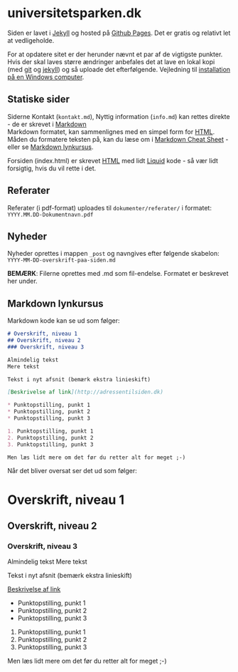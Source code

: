# universitetsparken.dk
Siden er lavet i [Jekyll](http://jekyllrb.com/) og hosted på [Github Pages](https://pages.github.com/). Det er gratis og relativt let at vedligeholde.

For at opdatere sitet er der herunder nævnt et par af de vigtigste punkter. Hvis der skal laves større ændringer anbefales det at lave en lokal kopi (med [git](https://git-scm.com/) og [jekyll](http://jekyllrb.com/)) og så uploade det efterfølgende. Vejledning til [installation på en Windows computer](https://labs.sverrirs.com/jekyll/).

## Statiske sider
Siderne Kontakt (`kontakt.md`), Nyttig information (`info.md`) kan rettes direkte - de er skrevet i [Markdown](https://en.wikipedia.org/wiki/Markdown)  
Markdown formatet, kan sammenlignes med en simpel form for [HTML](https://www.w3schools.com/html/). Måden du formatere teksten på, kan du læse om i [Markdown Cheat Sheet](https://github.com/adam-p/markdown-here/wiki/Markdown-Cheatsheet) - eller se [Markdown lynkursus](#markdown-lynkursus).

Forsiden (index.html) er skrevet [HTML](https://www.w3schools.com/html/) med lidt [Liquid](https://shopify.github.io/liquid/) kode - så vær lidt forsigtig, hvis du vil rette i det.


## Referater
Referater (i pdf-format) uploades til `dokumenter/referater/` i formatet: `YYYY.MM.DD-Dokumentnavn.pdf`


## Nyheder
Nyheder oprettes i mappen `_post` og navngives efter følgende skabelon: `YYYY-MM-DD-overskrift-paa-siden.md`

**BEMÆRK**: Filerne oprettes med .md som fil-endelse. Formatet er beskrevet her under.

## Markdown lynkursus

Markdown kode kan se ud som følger:
```Markdown
# Overskrift, niveau 1
## Overskrift, niveau 2
### Overskrift, niveau 3

Almindelig tekst
Mere tekst

Tekst i nyt afsnit (bemærk ekstra linieskift)

[Beskrivelse af link](http://adressentilsiden.dk)

* Punktopstilling, punkt 1
* Punktopstilling, punkt 2
* Punktopstilling, punkt 3

1. Punktopstilling, punkt 1
2. Punktopstilling, punkt 2
3. Punktopstilling, punkt 3

Men læs lidt mere om det før du retter alt for meget ;-)

```
Når det bliver oversat ser det ud som følger:


# Overskrift, niveau 1
## Overskrift, niveau 2
### Overskrift, niveau 3

Almindelig tekst
Mere tekst

Tekst i nyt afsnit (bemærk ekstra linieskift)

[Beskrivelse af link](http://adressentilsiden.dk)

* Punktopstilling, punkt 1
* Punktopstilling, punkt 2
* Punktopstilling, punkt 3

1. Punktopstilling, punkt 1
2. Punktopstilling, punkt 2
3. Punktopstilling, punkt 3

Men læs lidt mere om det før du retter alt for meget ;-)